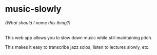 # music-slowly

###### (What should I name this thing?)

This web app allows you to slow down music while still maintaining pitch.

This makes it easy to transcribe jazz solos, listen to lectures slowly, etc.
